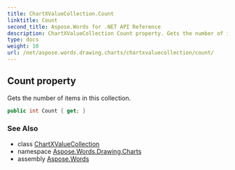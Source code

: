 ```yaml
---
title: ChartXValueCollection.Count
linktitle: Count
second_title: Aspose.Words for .NET API Reference
description: ChartXValueCollection Count property. Gets the number of items in this collection in C#.
type: docs
weight: 10
url: /net/aspose.words.drawing.charts/chartxvaluecollection/count/
---
```

## Count property

Gets the number of items in this collection.

```csharp
public int Count { get; }
```

### See Also

* class [ChartXValueCollection](../)
* namespace [Aspose.Words.Drawing.Charts](../../chartxvaluecollection/)
* assembly [Aspose.Words](../../../)
